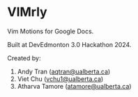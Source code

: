 # VIMrly
Vim Motions for Google Docs.

Built at DevEdmonton 3.0 Hackathon 2024.

Created by:
1. Andy Tran (aqtran@ualberta.ca)
2. Viet Chu (vchu1@ualberta.ca)
3. Atharva Tamore (atamore@ualberta.ca)
